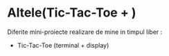 # Altele(Tic-Tac-Toe + )
Diferite mini-proiecte realizare de mine in timpul liber : 

- Tic-Tac-Toe (terminal + display)


